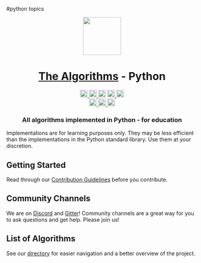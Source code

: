 #python topics
<div align="center">
<!-- Title: -->
  <a href="https://github.com/TheAlgorithms/">
    <img src="https://raw.githubusercontent.com/TheAlgorithms/website/1cd824df116b27029f17c2d1b42d81731f28a920/public/logo.svg" height="100">
  </a>
  <h1><a href="https://github.com/TheAlgorithms/">The Algorithms</a> - Python</h1>
<!-- Labels: -->
  <!-- First row: -->
  <a href="https://gitpod.io/#https://github.com/TheAlgorithms/Python">
    <img src="https://img.shields.io/badge/Gitpod-Ready--to--Code-blue?logo=gitpod&style=flat-square" height="20" alt="Gitpod Ready-to-Code">
  </a>
  <a href="https://github.com/TheAlgorithms/Python/blob/master/CONTRIBUTING.md">
    <img src="https://img.shields.io/static/v1.svg?label=Contributions&message=Welcome&color=0059b3&style=flat-square" height="20" alt="Contributions Welcome">
  </a>
  <img src="https://img.shields.io/github/repo-size/TheAlgorithms/Python.svg?label=Repo%20size&style=flat-square" height="20">
  <a href="https://the-algorithms.com/discord">
    <img src="https://img.shields.io/discord/808045925556682782.svg?logo=discord&colorB=7289DA&style=flat-square" height="20" alt="Discord chat">
  </a>
  <a href="https://gitter.im/TheAlgorithms/community">
    <img src="https://img.shields.io/badge/Chat-Gitter-ff69b4.svg?label=Chat&logo=gitter&style=flat-square" height="20" alt="Gitter chat">
  </a>
  <!-- Second row: -->
  <br>
  <a href="https://github.com/TheAlgorithms/Python/actions">
    <img src="https://img.shields.io/github/actions/workflow/status/TheAlgorithms/Python/build.yml?branch=master&label=CI&logo=github&style=flat-square" height="20" alt="GitHub Workflow Status">
  </a>
  <a href="https://github.com/pre-commit/pre-commit">
    <img src="https://img.shields.io/badge/pre--commit-enabled-brightgreen?logo=pre-commit&logoColor=white&style=flat-square" height="20" alt="pre-commit">
  </a>
  <a href="https://github.com/psf/black">
    <img src="https://img.shields.io/static/v1?label=code%20style&message=black&color=black&style=flat-square" height="20" alt="code style: black">
  </a>
<!-- Short description: -->
  <h3>All algorithms implemented in Python - for education</h3>
</div>

Implementations are for learning purposes only. They may be less efficient than the implementations in the Python standard library. Use them at your discretion.

## Getting Started

Read through our [Contribution Guidelines](CONTRIBUTING.md) before you contribute.

## Community Channels

We are on [Discord](https://the-algorithms.com/discord) and [Gitter](https://gitter.im/TheAlgorithms/community)! Community channels are a great way for you to ask questions and get help. Please join us!

## List of Algorithms

See our [directory](DIRECTORY.md) for easier navigation and a better overview of the project.
